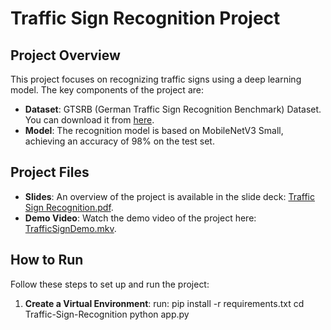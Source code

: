 # Traffic Sign Recognition Project

## Project Overview

This project focuses on recognizing traffic signs using a deep learning model. The key components of the project are:

- **Dataset**: GTSRB (German Traffic Sign Recognition Benchmark) Dataset. You can download it from [here](https://www.kaggle.com/datasets/meowmeowmeowmeowmeow/gtsrb-german-traffic-sign).
- **Model**: The recognition model is based on MobileNetV3 Small, achieving an accuracy of 98% on the test set.

## Project Files

- **Slides**: An overview of the project is available in the slide deck: [Traffic Sign Recognition.pdf](slide/Traffic%20Sign%20Recognition.pdf).
- **Demo Video**: Watch the demo video of the project here: [TrafficSignDemo.mkv](TrafficSignDemo.mkv).

## How to Run

Follow these steps to set up and run the project:

1. **Create a Virtual Environment**:
   run: pip install -r requirements.txt
   cd Traffic-Sign-Recognition
   python app.py
